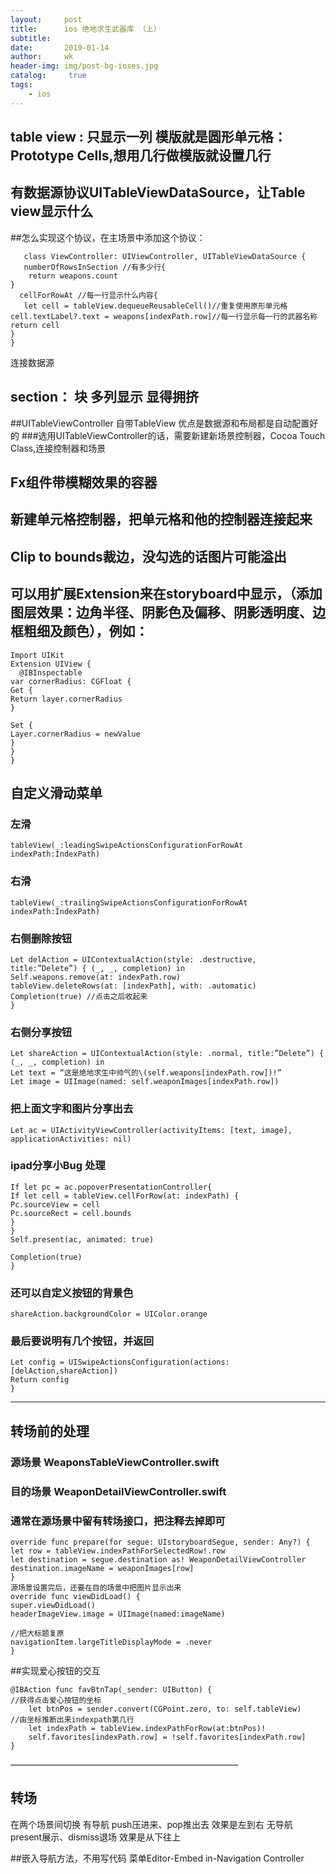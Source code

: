```yaml
---
layout:     post
title:      ios 绝地求生武器库 （上）
subtitle:   
date:       2019-01-14
author:     wk
header-img: img/post-bg-ioses.jpg
catalog: 	 true
tags:
    - ios
---
```

## table view : 只显示一列    模版就是圆形单元格：Prototype Cells,想用几行做模版就设置几行 
## 有数据源协议UITableViewDataSource，让Table view显示什么 
##怎么实现这个协议，在主场景中添加这个协议：
```
   class ViewController: UIViewController, UITableViewDataSource {
   numberOfRowsInSection //有多少行{
    return weapons.count
}
  cellForRowAt //每一行显示什么内容{
   let cell = tableView.dequeueReusableCell()//重复使用原形单元格
cell.textLabel?.text = weapons[indexPath.row]//每一行显示每一行的武器名称
return cell
}
}
```
 连接数据源 

## section： 块 多列显示 显得拥挤


##UITableViewController 自带TableView 优点是数据源和布局都是自动配置好的
###选用UITableViewController的话，需要新建新场景控制器，Cocoa Touch Class,连接控制器和场景

## Fx组件带模糊效果的容器

## 新建单元格控制器，把单元格和他的控制器连接起来
## Clip to bounds裁边，没勾选的话图片可能溢出
## 可以用扩展Extension来在storyboard中显示，（添加图层效果：边角半径、阴影色及偏移、阴影透明度、边框粗细及颜色），例如：
```
Import UIKit
Extension UIView {
  @IBInspectable
var cornerRadius: CGFloat {
Get {
Return layer.cornerRadius
}

Set {
Layer.cornerRadius = newValue
}
}
}
```


## 自定义滑动菜单

### 左滑
`tableView(_:leadingSwipeActionsConfigurationForRowAt indexPath:IndexPath)`
### 右滑
`tableView(_:trailingSwipeActionsConfigurationForRowAt indexPath:IndexPath) `
### 右侧删除按钮
```
Let delAction = UIContextualAction(style: .destructive, title:”Delete”) { (_, _, completion) in
Self.weapons.remove(at: indexPath.row)
tableView.deleteRows(at: [indexPath], with: .automatic)
Completion(true) //点击之后收起来
}
```
### 右侧分享按钮
```
Let shareAction = UIContextualAction(style: .normal, title:”Delete”) { (_, _, completion) in
Let text = “这是绝地求生中帅气的\(self.weapons[indexPath.row])!”
Let image = UIImage(named: self.weaponImages[indexPath.row])
```
### 把上面文字和图片分享出去
```
Let ac = UIActivityViewController(activityItems: [text, image], applicationActivities: nil)
```
### ipad分享小Bug 处理
```
If let pc = ac.popoverPresentationController{
If let cell = tableView.cellForRow(at: indexPath) {
Pc.sourceView = cell
Pc.sourceRect = cell.bounds
}
}
Self.present(ac, animated: true)

Completion(true)
}
```
### 还可以自定义按钮的背景色
`shareAction.backgroundColor = UIColor.orange`

### 最后要说明有几个按钮，并返回
```
Let config = UISwipeActionsConfiguration(actions: [delAction,shareAction])
Return config
}
```

_____________________________________________________________________________

## 转场前的处理
### 源场景 WeaponsTableViewController.swift
### 目的场景 WeaponDetailViewController.swift
### 通常在源场景中留有转场接口，把注释去掉即可
```
override func prepare(for segue: UIstoryboardSegue, sender: Any?) {
let row = tableView.indexPathForSelectedRow!.row
let destination = segue.destination as! WeaponDetailViewController
destination.imageName = weaponImages[row]
}
源场景设置完后，还要在目的场景中把图片显示出来
override func viewDidLoad() {
super.viewDidLoad()
headerImageView.image = UIImage(named:imageName)

//把大标题复原
navigationItem.largeTitleDisplayMode = .never
}
```


##实现爱心按钮的交互
```
@IBAction func favBtnTap(_sender: UIButton) {
//获得点击爱心按钮的坐标
	let btnPos = sender.convert(CGPoint.zero, to: self.tableView)
//由坐标推断出来indexpath第几行
	let indexPath = tableView.indexPathForRow(at:btnPos)!
	self.favorites[indexPath.row] = !self.favorites[indexPath.row]
}
```

——————————————————————————
## 转场
在两个场景间切换
有导航  push压进来、pop推出去    效果是左到右
无导航 present展示、dismiss退场  效果是从下往上

##嵌入导航方法，不用写代码
菜单Editor-Embed in-Navigation Controller

